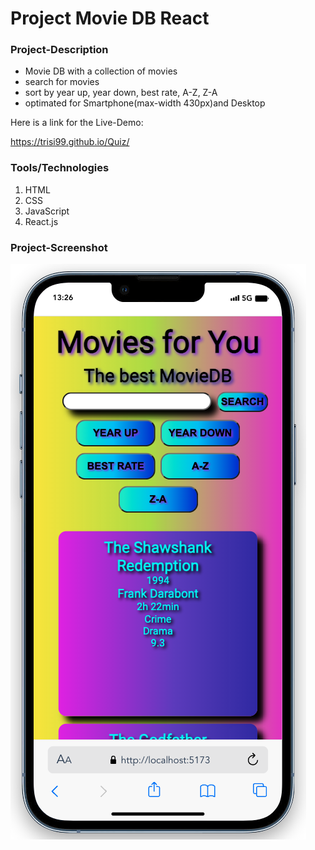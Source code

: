 # Project Movie DB React

### Project-Description

- Movie DB with a collection of movies
- search for movies
- sort by year up, year down, best rate, A-Z, Z-A
- optimated for Smartphone(max-width 430px)and Desktop

Here is a link for the Live-Demo:

https://trisi99.github.io/Quiz/

### Tools/Technologies

1. HTML
2. CSS
3. JavaScript
4. React.js

### Project-Screenshot

![screenshot_preview](./src/assets/img/Bildschirmfoto%202024-01-04%20um%2013.37.52.png)
